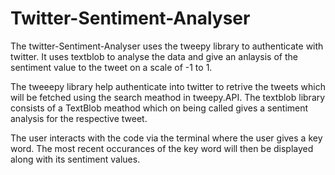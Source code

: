 # Twitter-Sentiment-Analyser
The twitter-Sentiment-Analyser uses the tweepy library to authenticate with twitter. It uses textblob to analyse the data and give an anlaysis of the sentiment value to the tweet on a scale of -1 to 1.

The tweeepy library help authenticate into twitter to retrive the tweets which will be fetched using the search meathod in tweepy.API. The textblob library consists of a TextBlob meathod which on being called gives a sentiment analysis for the respective tweet.

The user interacts with the code via the terminal where the user gives a key word. The most recent occurances of the key word will then be displayed along with its sentiment values.
